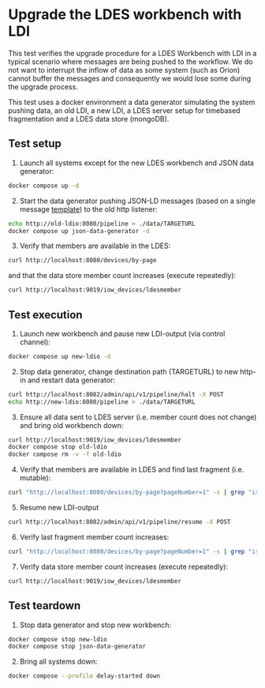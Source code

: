 # Upgrade the LDES workbench with LDI
This test verifies the upgrade procedure for a LDES Workbench with LDI in a typical scenario where messages are being pushed to the workflow. We do not want to interrupt the inflow of data as some system (such as Orion) cannot buffer the messages and consequently we would lose some during the upgrade process.

This test uses a docker environment a data generator simulating the system pushing data, an old LDI, a new LDI, a LDES server setup for timebased fragmentation and a LDES data store (mongoDB).

## Test setup
1. Launch all systems except for the new LDES workbench and JSON data generator:
```bash
docker compose up -d
```

2. Start the data generator pushing JSON-LD messages (based on a single message [template](./data/device.template.json)) to the old http listener:
```bash
echo http://old-ldio:8080/pipeline > ./data/TARGETURL
docker compose up json-data-generator -d
```

3. Verify that members are available in the LDES:
```bash
curl http://localhost:8080/devices/by-page
```
and that the data store member count increases (execute repeatedly):
```bash
curl http://localhost:9019/iow_devices/ldesmember
```

## Test execution
1. Launch new workbench and pause new LDI-output (via control channel):
```bash
docker compose up new-ldio -d
```

2. Stop data generator, change destination path (TARGETURL) to new http-in and restart data generator:
```bash
curl http://localhost:8082/admin/api/v1/pipeline/halt -X POST
echo http://new-ldio:8080/pipeline > ./data/TARGETURL
```

3. Ensure all data sent to LDES server (i.e. member count does not change) and bring old workbench down:
```bash
curl http://localhost:9019/iow_devices/ldesmember
docker compose stop old-ldio
docker compose rm -v -f old-ldio
```

4. Verify that members are available in LDES and find last fragment (i.e. mutable):
```bash
curl "http://localhost:8080/devices/by-page?pageNumber=1" -s | grep "isVersionOf" | wc -l
```

5. Resume new LDI-output
```bash
curl http://localhost:8082/admin/api/v1/pipeline/resume -X POST
```

6. Verify last fragment member count increases:
```bash
curl "http://localhost:8080/devices/by-page?pageNumber=1" -s | grep "isVersionOf" | wc -l
```

7. Verify data store member count increases (execute repeatedly):
```bash
curl http://localhost:9019/iow_devices/ldesmember
```

## Test teardown
1. Stop data generator and stop new workbench:
```bash
docker compose stop new-ldio
docker compose stop json-data-generator
```

2. Bring all systems down:
```bash
docker compose --profile delay-started down
```
